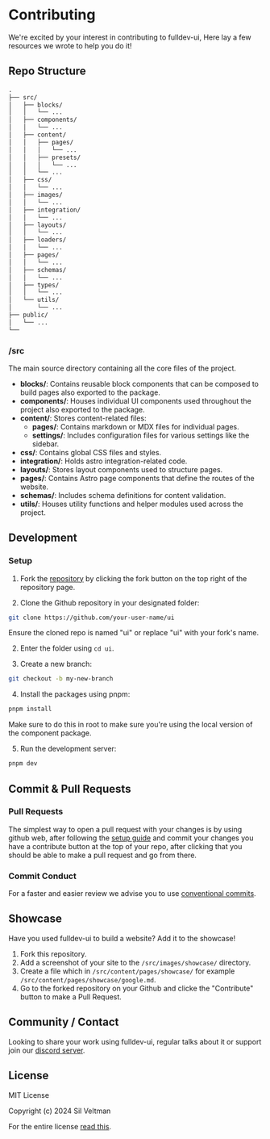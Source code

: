 # Contributing

We're excited by your interest in contributing to fulldev-ui,
Here lay a few resources we wrote to help you do it!

## Repo Structure

```md
.
├── src/
│   ├── blocks/
│   │   └── ...
│   ├── components/
│   │   └── ...
│   ├── content/
│   │   ├── pages/
│   │   │   └── ...
│   │   ├── presets/
│   │   │   └── ...
│   │   └── ...
│   ├── css/
│   │   └── ...
│   ├── images/
│   │   └── ...
│   ├── integration/
│   │   └── ...
│   ├── layouts/
│   │   └── ...
│   ├── loaders/
│   │   └── ...
│   ├── pages/
│   │   └── ...
│   ├── schemas/
│   │   └── ...
│   ├── types/
│   │   └── ...
│   └── utils/
│       └── ...
├── public/
│   └── ...
└──
```

### /src

The main source directory containing all the core files of the project.

- **blocks/**: Contains reusable block components that can be composed to build pages also exported to the package.
- **components/**: Houses individual UI components used throughout the project also exported to the package.
- **content/**: Stores content-related files:
  - **pages/**: Contains markdown or MDX files for individual pages.
  - **settings/**: Includes configuration files for various settings like the sidebar.
- **css/**: Contains global CSS files and styles.
- **integration/**: Holds astro integration-related code.
- **layouts/**: Stores layout components used to structure pages.
- **pages/**: Contains Astro page components that define the routes of the website.
- **schemas/**: Includes schema definitions for content validation.
- **utils/**: Houses utility functions and helper modules used across the project.

## Development

### Setup

1. Fork the [repository](https://github.com/fulldotdev/ui) by clicking the fork button on the top right of the repository page.

2. Clone the Github repository in your designated folder:

```bash
git clone https://github.com/your-user-name/ui
```
Ensure the cloned repo is named "ui" or replace "ui" with your fork's name.

2. Enter the folder using `cd ui`.

3. Create a new branch:

```bash
git checkout -b my-new-branch
```

4. Install the packages using pnpm:

```bash
pnpm install
```

Make sure to do this in root to make sure you're using the local version of the component package.

5. Run the development server:

```bash
pnpm dev
```

## Commit & Pull Requests

### Pull Requests

The simplest way to open a pull request with your changes is by using github web, after following the [setup guide](#setup) and commit your changes you have a contribute button at the top of your repo, after clicking that you should be able to make a pull request and go from there.

### Commit Conduct

For a faster and easier review we advise you to use [conventional commits](https://www.conventionalcommits.org/en/v1.0.0/#summary).

## Showcase

Have you used fulldev-ui to build a website? Add it to the showcase!

1. Fork this repository.
2. Add a screenshot of your site to the `/src/images/showcase/` directory.
3. Create a file which in `/src/content/pages/showcase/` for example `/src/content/pages/showcase/google.md`.
4. Go to the forked repository on your Github and clicke the "Contribute" button to make a Pull Request.

## Community / Contact

Looking to share your work using fulldev-ui, regular talks about it or support join our [discord server](https://discord.gg/tdmUyH2YE4).

## License

MIT License

Copyright (c) 2024 Sil Veltman

For the entire license [read this](https://github.com/fulldotdev/ui/blob/main/LICENCE).
